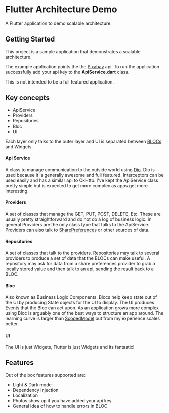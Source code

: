 # Flutter Architecture Demo

A Flutter application to demo scalable architecture.

## Getting Started

This project is a sample application that demonstrates a scalable architecture. 

The example application points the the [Pixabay](https://pixabay.com/service/about/api/) api. To run the application successfully
add your api key to the **ApiService.dart** class. 

This is not intended to be a full featured application. 


## Key concepts

*  ApiService
*  Providers
*  Repositories
*  Bloc
*  UI

Each layer only talks to the outer layer and UI is separated between [BLOCs](https://felangel.github.io/bloc/#/) and Widgets.

#### Api Service
A class to manage communication to the outside world using [Dio](https://pub.dev/packages/dio). Dio is used because it is generally awesome
and full featured. Interceptors can be used easily and has a similar api to OkHttp. I've kept the ApiService class pretty simple but is expected to 
get more complex as apps get more interesting. 

#### Providers
A set of classes that manage the GET, PUT, POST, DELETE, Etc. These are usually pretty straightforward and do not do a log of business logic. In general
Providers are the only class type that talks to the ApiService. Providers can also talk to [SharePreferences](https://pub.dev/packages/shared_preferences) or other sources of data. 

#### Repositories
A set of classes that talk to the providers. Repositories may talk to several providers to produce a set of data that the BLOCs can make useful. A repository may 
ask for data from a share preferences provider to grab a locally stored value and then talk to an api, sending the result back to a BLOC.

#### Bloc
Also known as Business Logic Components. Blocs help keep state out of the UI by producing State objects for the UI to display. The UI produces Events that 
the Bloc can act upon. As an application grows more complex using Bloc is arguably one of the best ways to structure an app around. The learning 
curve is larger than [ScopedModel](https://pub.dev/packages/scoped_model) but from my experience scales better.  

#### UI
The UI is just Widgets, Flutter is just Widgets and its fantastic!

## Features

Out of the box features supported are: 

*  Light & Dark mode
*  Dependency Injection
*  Localization
*  Photos show up if you have added your api key
*  General idea of how to handle errors in BLOC
